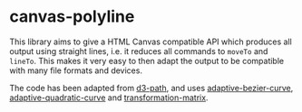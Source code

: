 # canvas-polyline

This library aims to give a HTML Canvas compatible API which produces all output using straight lines, i.e. it reduces all commands to `moveTo` and `lineTo`. This makes it very easy to then adapt the output to be compatible with many file formats and devices.

The code has been adapted from [d3-path](https://github.com/d3/d3-path), and uses [adaptive-bezier-curve](https://github.com/mattdesl/adaptive-bezier-curve), [adaptive-quadratic-curve](https://github.com/mattdesl/adaptive-quadratic-curve) and [transformation-matrix](https://github.com/chrvadala/transformation-matrix).
